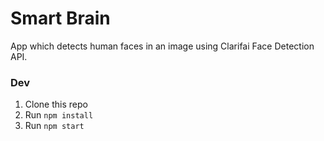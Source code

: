 # Smart Brain

App which detects human faces in an image using Clarifai Face Detection API.

### Dev

1. Clone this repo
2. Run `npm install`
3. Run `npm start`